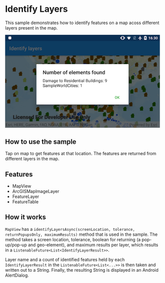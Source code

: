 # Identify Layers

This sample demonstrates how to identify features on a map acoss different layers present in the map.

![Identify Layers](identify-layers.png)

## How to use the sample

Tap on map to get features at that location. The features are returned from different layers in the map.

## Features
* MapView
* ArcGISMapImageLayer
* FeatureLayer
* FeatureTable

## How it works


`MapView` has a `identifyLayersAsync(screenLocation, tolerance, returnPopupsOnly, maximumResults)` method that is used in the sample. The method takes a screen location, tolerance, boolean for returning (a pop-up/pop-up and geo-element), and maximum results per layer, which results in a `ListenableFuture<List<IdentifyLayerResult>>`.
	
Layer name and a count of identified features held by each `IdentifyLayerResult` in the `ListenableFuture<List<...>>` is then taken and written out to a String. Finally, the resulting String is displayed in an Android AlertDialog.